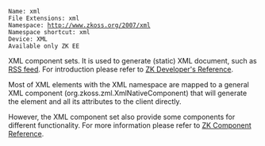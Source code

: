 `Name: xml`  
`File Extensions: xml`  
`Namespace: `[`http://www.zkoss.org/2007/xml`](http://www.zkoss.org/2007/xml)  
`Namespace shortcut: xml`  
`Device: XML`  
`Available only ZK EE`

XML component sets. It is used to generate (static) XML document, such
as [RSS feed](http://www.whatisrss.com/). For introduction please refer
to [ZK Developer's
Reference]({{site.baseurl}}/zk_dev_ref/UI_Patterns/XML_Ouput).

Most of XML elements with the XML namespace are mapped to a general XML
component (<javadoc>org.zkoss.zml.XmlNativeComponent</javadoc>) that
will generate the element and all its attributes to the client directly.

However, the XML component set also provide some components for
different functionality. For more information please refer to [ZK
Component Reference](ZK_Component_Reference/XML_Components).


